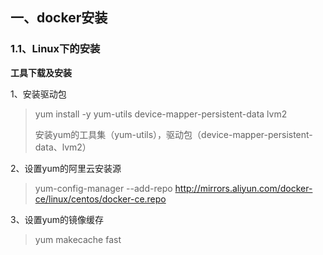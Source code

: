 ## 一、docker安装

### 1.1、Linux下的安装

**工具下载及安装**

1、安装驱动包

> yum install -y yum-utils device-mapper-persistent-data lvm2
>
> 安装yum的工具集（yum-utils），驱动包（device-mapper-persistent-data、lvm2）

2、设置yum的阿里云安装源

> yum-config-manager --add-repo http://mirrors.aliyun.com/docker-ce/linux/centos/docker-ce.repo

3、设置yum的镜像缓存

> yum makecache fast